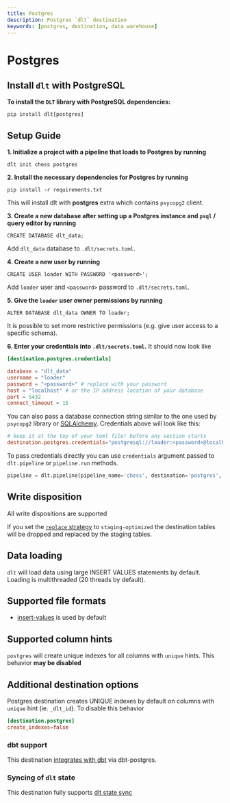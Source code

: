 ```yaml
---
title: Postgres
description: Postgres `dlt` destination
keywords: [postgres, destination, data warehouse]
---
```


# Postgres

## Install `dlt` with PostgreSQL
**To install the `DLT` library with PostgreSQL dependencies:**
```
pip install dlt[postgres]
```

## Setup Guide

**1. Initialize a project with a pipeline that loads to Postgres by running**
```
dlt init chess postgres
```

**2. Install the necessary dependencies for Postgres by running**
```
pip install -r requirements.txt
```
This will install dlt with **postgres** extra which contains `psycopg2` client.

**3. Create a new database after setting up a Postgres instance and `psql` / query editor by running**
```
CREATE DATABASE dlt_data;
```

Add `dlt_data` database to `.dlt/secrets.toml`.

**4. Create a new user by running**
```
CREATE USER loader WITH PASSWORD '<password>';
```

Add `loader` user and `<password>` password to `.dlt/secrets.toml`.

**5. Give the `loader` user owner permissions by running**
```
ALTER DATABASE dlt_data OWNER TO loader;
```

It is possible to set more restrictive permissions (e.g. give user access to a specific schema).

**6. Enter your credentials into `.dlt/secrets.toml`.**
It should now look like
```toml
[destination.postgres.credentials]

database = "dlt_data"
username = "loader"
password = "<password>" # replace with your password
host = "localhost" # or the IP address location of your database
port = 5432
connect_timeout = 15
```

You can also pass a database connection string similar to the one used by `psycopg2` library or [SQLAlchemy](https://docs.sqlalchemy.org/en/20/core/engines.html#postgresql). Credentials above will look like this:
```toml
# keep it at the top of your toml file! before any section starts
destination.postgres.credentials="postgresql://loader:<password>@localhost/dlt_data?connect_timeout=15"
```

To pass credentials directly you can use `credentials` argument passed to `dlt.pipeline` or `pipeline.run` methods.
```python
pipeline = dlt.pipeline(pipeline_name='chess', destination='postgres', dataset_name='chess_data', credentials="postgresql://loader:<password>@localhost/dlt_data")
```

## Write disposition
All write dispositions are supported

If you set the [`replace` strategy](../../general-usage/full-loading.md) to `staging-optimized` the destination tables will be dropped and replaced by the staging tables.

## Data loading
`dlt` will load data using large INSERT VALUES statements by default. Loading is multithreaded (20 threads by default).

## Supported file formats
* [insert-values](../file-formats/insert-format.md) is used by default

## Supported column hints
`postgres` will create unique indexes for all columns with `unique` hints. This behavior **may be disabled**

## Additional destination options
Postgres destination creates UNIQUE indexes by default on columns with `unique` hint (ie. `_dlt_id`). To disable this behavior
```toml
[destination.postgres]
create_indexes=false
```

### dbt support
This destination [integrates with dbt](../transformations/dbt/dbt.md) via dbt-postgres.

### Syncing of `dlt` state
This destination fully supports [dlt state sync](../../general-usage/state#syncing-state-with-destination)
